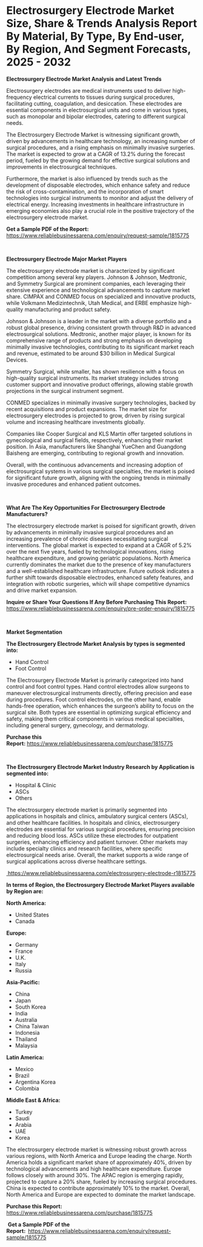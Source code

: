 <p><h1>Electrosurgery Electrode Market Size, Share & Trends Analysis Report By Material, By Type, By End-user, By Region, And Segment Forecasts, 2025 - 2032</h1></p><p><strong>Electrosurgery Electrode Market Analysis and Latest Trends</strong></p>
<p><p>Electrosurgery electrodes are medical instruments used to deliver high-frequency electrical currents to tissues during surgical procedures, facilitating cutting, coagulation, and desiccation. These electrodes are essential components in electrosurgical units and come in various types, such as monopolar and bipolar electrodes, catering to different surgical needs. </p><p>The Electrosurgery Electrode Market is witnessing significant growth, driven by advancements in healthcare technology, an increasing number of surgical procedures, and a rising emphasis on minimally invasive surgeries. The market is expected to grow at a CAGR of 13.2% during the forecast period, fueled by the growing demand for effective surgical solutions and improvements in electrosurgical techniques. </p><p>Furthermore, the market is also influenced by trends such as the development of disposable electrodes, which enhance safety and reduce the risk of cross-contamination, and the incorporation of smart technologies into surgical instruments to monitor and adjust the delivery of electrical energy. Increasing investments in healthcare infrastructure in emerging economies also play a crucial role in the positive trajectory of the electrosurgery electrode market.</p></p>
<p><strong>Get a Sample PDF of the Report:&nbsp;</strong> <a href="https://www.reliablebusinessarena.com/enquiry/request-sample/1815775?utm_campaign=2175&utm_medium=2&utm_source=Github&utm_content=ia&utm_term=13042025&utm_id=electrosurgery-electrode">https://www.reliablebusinessarena.com/enquiry/request-sample/1815775</a></p>
<p>&nbsp;</p>
<p><strong>Electrosurgery Electrode Major Market Players</strong></p>
<p><p>The electrosurgery electrode market is characterized by significant competition among several key players. Johnson & Johnson, Medtronic, and Symmetry Surgical are prominent companies, each leveraging their extensive experience and technological advancements to capture market share. CIMPAX and CONMED focus on specialized and innovative products, while Volkmann Medizintechnik, Utah Medical, and ERBE emphasize high-quality manufacturing and product safety.</p><p>Johnson & Johnson is a leader in the market with a diverse portfolio and a robust global presence, driving consistent growth through R&D in advanced electrosurgical solutions. Medtronic, another major player, is known for its comprehensive range of products and strong emphasis on developing minimally invasive technologies, contributing to its significant market reach and revenue, estimated to be around $30 billion in Medical Surgical Devices.</p><p>Symmetry Surgical, while smaller, has shown resilience with a focus on high-quality surgical instruments. Its market strategy includes strong customer support and innovative product offerings, allowing stable growth projections in the surgical instrument segment.</p><p>CONMED specializes in minimally invasive surgery technologies, backed by recent acquisitions and product expansions. The market size for electrosurgery electrodes is projected to grow, driven by rising surgical volume and increasing healthcare investments globally.</p><p>Companies like Cooper Surgical and KLS Martin offer targeted solutions in gynecological and surgical fields, respectively, enhancing their market position. In Asia, manufacturers like Shanghai YueChen and Guangdong Baisheng are emerging, contributing to regional growth and innovation.</p><p>Overall, with the continuous advancements and increasing adoption of electrosurgical systems in various surgical specialties, the market is poised for significant future growth, aligning with the ongoing trends in minimally invasive procedures and enhanced patient outcomes.</p></p>
<p>&nbsp;</p>
<p><strong>What Are The Key Opportunities For Electrosurgery Electrode Manufacturers?</strong></p>
<p><p>The electrosurgery electrode market is poised for significant growth, driven by advancements in minimally invasive surgical procedures and an increasing prevalence of chronic diseases necessitating surgical interventions. The global market is expected to expand at a CAGR of 5.2% over the next five years, fueled by technological innovations, rising healthcare expenditure, and growing geriatric populations. North America currently dominates the market due to the presence of key manufacturers and a well-established healthcare infrastructure. Future outlook indicates a further shift towards disposable electrodes, enhanced safety features, and integration with robotic surgeries, which will shape competitive dynamics and drive market expansion.</p></p>
<p><strong>Inquire or Share Your Questions If Any Before Purchasing This Report:</strong> <a href="https://www.reliablebusinessarena.com/enquiry/pre-order-enquiry/1815775?utm_campaign=2175&utm_medium=2&utm_source=Github&utm_content=ia&utm_term=13042025&utm_id=electrosurgery-electrode">https://www.reliablebusinessarena.com/enquiry/pre-order-enquiry/1815775</a></p>
<p>&nbsp;</p>
<p><strong>Market Segmentation</strong></p>
<p><strong>The Electrosurgery Electrode Market Analysis by types is segmented into:</strong></p>
<p><ul><li>Hand Control</li><li>Foot Control</li></ul></p>
<p><p>The Electrosurgery Electrode Market is primarily categorized into hand control and foot control types. Hand control electrodes allow surgeons to maneuver electrosurgical instruments directly, offering precision and ease during procedures. Foot control electrodes, on the other hand, enable hands-free operation, which enhances the surgeon’s ability to focus on the surgical site. Both types are essential in optimizing surgical efficiency and safety, making them critical components in various medical specialties, including general surgery, gynecology, and dermatology.</p></p>
<p><strong>Purchase this Report:&nbsp;</strong><a href="https://www.reliablebusinessarena.com/purchase/1815775?utm_campaign=2175&utm_medium=2&utm_source=Github&utm_content=ia&utm_term=13042025&utm_id=electrosurgery-electrode">https://www.reliablebusinessarena.com/purchase/1815775</a></p>
<p>&nbsp;</p>
<p><strong>The Electrosurgery Electrode Market Industry Research by Application is segmented into:</strong></p>
<p><ul><li>Hospital & Clinic</li><li>ASCs</li><li>Others</li></ul></p>
<p><p>The electrosurgery electrode market is primarily segmented into applications in hospitals and clinics, ambulatory surgical centers (ASCs), and other healthcare facilities. In hospitals and clinics, electrosurgery electrodes are essential for various surgical procedures, ensuring precision and reducing blood loss. ASCs utilize these electrodes for outpatient surgeries, enhancing efficiency and patient turnover. Other markets may include specialty clinics and research facilities, where specific electrosurgical needs arise. Overall, the market supports a wide range of surgical applications across diverse healthcare settings.</p></p>
<p><a href="https://www.reliablebusinessarena.com/electrosurgery-electrode-r1815775?utm_campaign=2175&utm_medium=2&utm_source=Github&utm_content=ia&utm_term=13042025&utm_id=electrosurgery-electrode">&nbsp;https://www.reliablebusinessarena.com/electrosurgery-electrode-r1815775</a></p>
<p><strong>In terms of Region, the Electrosurgery Electrode Market Players available by Region are:</strong></p>
<p>
    <p> <strong> North America: </strong>
        <ul>
            <li>United States</li>
            <li>Canada</li>
        </ul>
        </p> 
    <p> <strong> Europe: </strong>
        <ul>
            <li>Germany</li>
            <li>France</li>
            <li>U.K.</li>
            <li>Italy</li>
            <li>Russia</li>
        </ul>
        </p> 
    <p> <strong> Asia-Pacific: </strong>
        <ul>
            <li>China</li>
            <li>Japan</li>
            <li>South Korea</li>
            <li>India</li>
            <li>Australia</li>
            <li>China Taiwan</li>
            <li>Indonesia</li>
            <li>Thailand</li>
            <li>Malaysia</li>
        </ul>
        </p> 
    <p> <strong> Latin America: </strong>
        <ul>
            <li>Mexico</li>
            <li>Brazil</li>
            <li>Argentina Korea</li>
            <li>Colombia</li>
        </ul>
        </p> 
    <p> <strong> Middle East & Africa: </strong>
        <ul>
            <li>Turkey</li>
            <li>Saudi</li>
            <li>Arabia</li>
            <li>UAE</li>
            <li>Korea</li>
        </ul>
    </p>
    </p>
<p><p>The electrosurgery electrode market is witnessing robust growth across various regions, with North America and Europe leading the charge. North America holds a significant market share of approximately 40%, driven by technological advancements and high healthcare expenditure. Europe follows closely with around 30%. The APAC region is emerging rapidly, projected to capture a 20% share, fueled by increasing surgical procedures. China is expected to contribute approximately 10% to the market. Overall, North America and Europe are expected to dominate the market landscape.</p></p>
<p><strong>Purchase this Report: </strong><a href="https://www.reliablebusinessarena.com/purchase/1815775?utm_campaign=2175&utm_medium=2&utm_source=Github&utm_content=ia&utm_term=13042025&utm_id=electrosurgery-electrode">https://www.reliablebusinessarena.com/purchase/1815775</a></p>
<p>&nbsp;<strong>Get a Sample PDF of the Report:&nbsp;&nbsp;</strong><a href="https://www.reliablebusinessarena.com/enquiry/request-sample/1815775?utm_campaign=2175&utm_medium=2&utm_source=Github&utm_content=ia&utm_term=13042025&utm_id=electrosurgery-electrode">https://www.reliablebusinessarena.com/enquiry/request-sample/1815775</a></p>
<p><strong></strong></p>
<p><p></p><p></p><p></p></p>